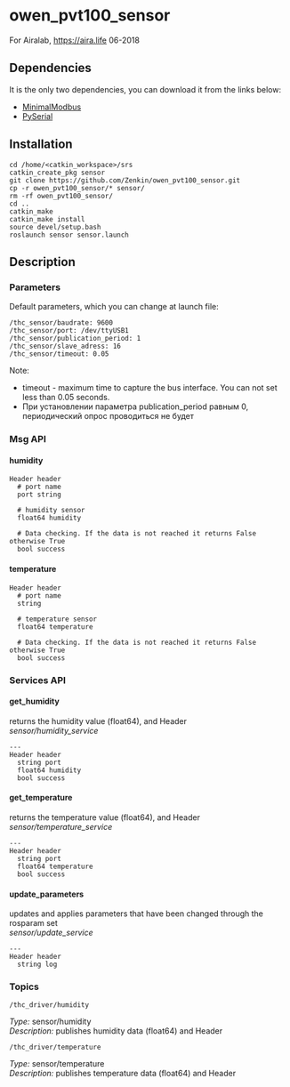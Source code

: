 # owen_pvt100_sensor

For Airalab, https://aira.life 06-2018

## Dependencies  
It is the only two dependencies, you can download it from the links below:   
* [MinimalModbus](http://minimalmodbus.readthedocs.io/en/master/installation.html)    
* [PySerial](https://pypi.org/project/pyserial/)     

## Installation

    cd /home/<catkin_workspace>/srs
    catkin_create_pkg sensor
    git clone https://github.com/Zenkin/owen_pvt100_sensor.git   
    cp -r owen_pvt100_sensor/* sensor/
    rm -rf owen_pvt100_sensor/
    cd ..     
    catkin_make    
    catkin_make install
    source devel/setup.bash
    roslaunch sensor sensor.launch  
    
## Description 

### Parameters

Default parameters, which you can change at launch file:

    /thc_sensor/baudrate: 9600   
    /thc_sensor/port: /dev/ttyUSB1   
    /thc_sensor/publication_period: 1   
    /thc_sensor/slave_adress: 16   
    /thc_sensor/timeout: 0.05   
 
Note:
* timeout - maximum time to capture the bus interface. You can not set less than 0.05 seconds.
* При установлении параметра publication_period равным 0, периодический опрос проводиться не будет

### Msg API 

#### humidity

    Header header 
      # port name
      port string 
      
      # humidity sensor
      float64 humidity
      
      # Data checking. If the data is not reached it returns False otherwise True
      bool success
      
#### temperature  

    Header header 
      # port name
      string 
      
      # temperature sensor
      float64 temperature
      
      # Data checking. If the data is not reached it returns False otherwise True
      bool success

### Services API

#### get_humidity     
returns the humidity value (float64), and Header    
*sensor/humidity_service*         
 
    ---    
    Header header    
      string port    
      float64 humidity    
      bool success    

#### get_temperature  
returns the temperature value (float64), and Header   
*sensor/temperature_service*

    ---    
    Header header   
      string port   
      float64 temperature   
      bool success  

#### update_parameters 
updates and applies parameters that have been changed through the rosparam set   
*sensor/update_service*       

    ---
    Header header
      string log

### Topics 

    /thc_driver/humidity  
*Type:* sensor/humidity   
*Description:* publishes humidity data (float64) and  Header

    /thc_driver/temperature   
*Type:* sensor/temperature    
*Description:* publishes temperature data (float64) and  Header
